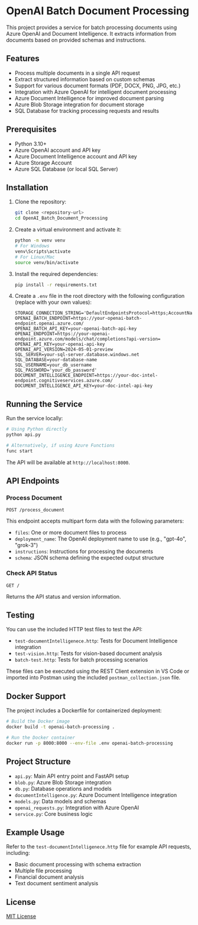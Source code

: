 # OpenAI Batch Document Processing

This project provides a service for batch processing documents using Azure OpenAI and Document Intelligence. It extracts information from documents based on provided schemas and instructions.

## Features

- Process multiple documents in a single API request
- Extract structured information based on custom schemas
- Support for various document formats (PDF, DOCX, PNG, JPG, etc.)
- Integration with Azure OpenAI for intelligent document processing
- Azure Document Intelligence for improved document parsing
- Azure Blob Storage integration for document storage
- SQL Database for tracking processing requests and results

## Prerequisites

- Python 3.10+
- Azure OpenAI account and API key
- Azure Document Intelligence account and API key
- Azure Storage Account
- Azure SQL Database (or local SQL Server)

## Installation

1. Clone the repository:
   ```bash
   git clone <repository-url>
   cd OpenAI_Batch_Document_Processing
   ```

2. Create a virtual environment and activate it:
   ```bash
   python -m venv venv
   # For Windows
   venv\Scripts\activate
   # For Linux/Mac
   source venv/bin/activate
   ```

3. Install the required dependencies:
   ```bash
   pip install -r requirements.txt
   ```

4. Create a `.env` file in the root directory with the following configuration (replace with your own values):
   ```
   STORAGE_CONNECTION_STRING='DefaultEndpointsProtocol=https;AccountName=your_account_name;AccountKey=your_account_key;EndpointSuffix=core.windows.net'
   OPENAI_BATCH_ENDPOINT=https://your-openai-batch-endpoint.openai.azure.com/
   OPENAI_BATCH_API_KEY=your-openai-batch-api-key
   OPENAI_ENDPOINT=https://your-openai-endpoint.azure.com/models/chat/completions?api-version=
   OPENAI_API_KEY=your-openai-api-key
   OPENAI_API_VERSION=2024-05-01-preview
   SQL_SERVER=your-sql-server.database.windows.net
   SQL_DATABASE=your-database-name
   SQL_USERNAME=your_db_username
   SQL_PASSWORD='your_db_password'
   DOCUMENT_INTELLIGENCE_ENDPOINT=https://your-doc-intel-endpoint.cognitiveservices.azure.com/
   DOCUMENT_INTELLIGENCE_API_KEY=your-doc-intel-api-key
   ```

## Running the Service

Run the service locally:

```bash
# Using Python directly
python api.py

# Alternatively, if using Azure Functions
func start
```

The API will be available at `http://localhost:8000`.

## API Endpoints

### Process Document

```
POST /process_document
```

This endpoint accepts multipart form data with the following parameters:

- `files`: One or more document files to process
- `deployment_name`: The OpenAI deployment name to use (e.g., "gpt-4o", "grok-3")
- `instructions`: Instructions for processing the documents
- `schema`: JSON schema defining the expected output structure

### Check API Status

```
GET /
```

Returns the API status and version information.

## Testing

You can use the included HTTP test files to test the API:

- `test-documentIntelligenece.http`: Tests for Document Intelligence integration
- `test-vision.http`: Tests for vision-based document analysis
- `batch-test.http`: Tests for batch processing scenarios

These files can be executed using the REST Client extension in VS Code or imported into Postman using the included `postman_collection.json` file.

## Docker Support

The project includes a Dockerfile for containerized deployment:

```bash
# Build the Docker image
docker build -t openai-batch-processing .

# Run the Docker container
docker run -p 8000:8000 --env-file .env openai-batch-processing
```

## Project Structure

- `api.py`: Main API entry point and FastAPI setup
- `blob.py`: Azure Blob Storage integration
- `db.py`: Database operations and models
- `documentIntelligence.py`: Azure Document Intelligence integration
- `models.py`: Data models and schemas
- `openai_requests.py`: Integration with Azure OpenAI
- `service.py`: Core business logic

## Example Usage

Refer to the `test-documentIntelligenece.http` file for example API requests, including:
- Basic document processing with schema extraction
- Multiple file processing
- Financial document analysis
- Text document sentiment analysis

## License

[MIT License](LICENSE)
